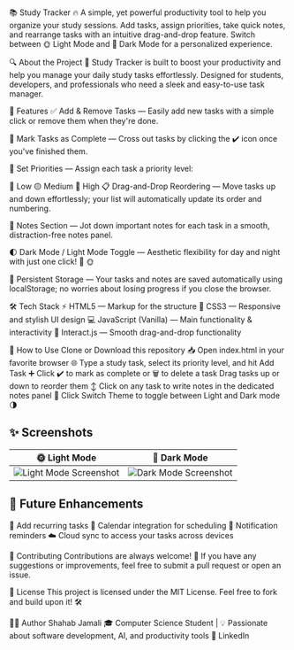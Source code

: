 📚 Study Tracker 🔥
A simple, yet powerful productivity tool to help you organize your study sessions. Add tasks, assign priorities, take quick notes, and rearrange tasks with an intuitive drag-and-drop feature. Switch between 🌞 Light Mode and 🌙 Dark Mode for a personalized experience.

🔍 About the Project
🎯 Study Tracker is built to boost your productivity and help you manage your daily study tasks effortlessly. Designed for students, developers, and professionals who need a sleek and easy-to-use task manager.

🚀 Features
✅ Add & Remove Tasks — Easily add new tasks with a simple click or remove them when they're done.

🔔 Mark Tasks as Complete — Cross out tasks by clicking the ✔️ icon once you've finished them.

🎯 Set Priorities — Assign each task a priority level:

🔵 Low
🟡 Medium
🔴 High
📋 Drag-and-Drop Reordering — Move tasks up and down effortlessly; your list will automatically update its order and numbering.

📝 Notes Section — Jot down important notes for each task in a smooth, distraction-free notes panel.

🌓 Dark Mode / Light Mode Toggle — Aesthetic flexibility for day and night with just one click! 🌙 🌞

💾 Persistent Storage — Your tasks and notes are saved automatically using localStorage; no worries about losing progress if you close the browser.

🛠️ Tech Stack
⚡ HTML5 — Markup for the structure
🎨 CSS3 — Responsive and stylish UI design
💻 JavaScript (Vanilla) — Main functionality & interactivity
🔄 Interact.js — Smooth drag-and-drop functionality

📖 How to Use
Clone or Download this repository 📥
Open index.html in your favorite browser 🌐
Type a study task, select its priority level, and hit Add Task ➕
Click ✔️ to mark as complete or 🗑️ to delete a task
Drag tasks up or down to reorder them ↕️
Click on any task to write notes in the dedicated notes panel 📝
Click Switch Theme to toggle between Light and Dark mode 🌗

## ✨ **Screenshots**

| 🌞 Light Mode | 🌙 Dark Mode |
| ------------- | ------------ |
| ![Light Mode Screenshot](./assets/images/light-mode.png) | ![Dark Mode Screenshot](./assets/images/dark-mode.png) |


## 🚧 Future Enhancements
🔄 Add recurring tasks
📆 Calendar integration for scheduling
🔔 Notification reminders
☁️ Cloud sync to access your tasks across devices

🤝 Contributing
Contributions are always welcome! 🙌
If you have any suggestions or improvements, feel free to submit a pull request or open an issue.

📜 License
This project is licensed under the MIT License. Feel free to fork and build upon it! 🛠️

👨‍💻 Author
Shahab Jamali
🎓 Computer Science Student | 💡 Passionate about software development, AI, and productivity tools
🔗 LinkedIn 